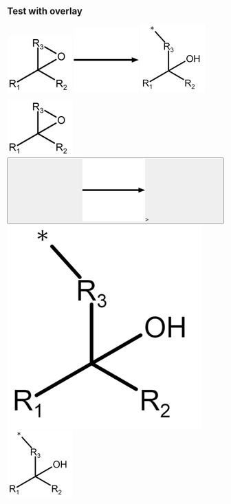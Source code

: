 ## Test with overlay


<p float="left">
  <img src="/mechanism_images/1,2.png" alt="Snow" style="width:30%">
    <img src="/mechanism_images/Arrow.png" alt="Forest" style="width:30%" class="image">
  <img src="/mechanism_images/1.png" alt="Mountains" style="width:30%">
</p>

<p float="left">
  <img src="/mechanism_images/1,2.png" alt="Snow" style="width:30%">
  <button><img src="/mechanism_images/Arrow.png" alt="Forest" style="width:30%" class="image">></button>
  <img class = "show" src = "/mechanism_images/1.png">
  <img src="/mechanism_images/1.png" alt="Mountains" style="width:30%">
</p>

